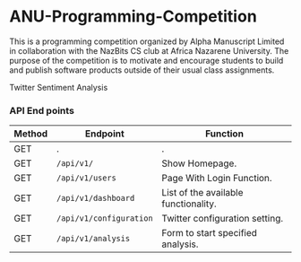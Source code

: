 # ANU-Programming-Competition
This is a programming competition organized by Alpha Manuscript Limited in collaboration with the NazBits CS club at Africa Nazarene University. The purpose of the competition is to motivate and encourage students to build and publish software products outside of their usual class assignments.


Twitter Sentiment Analysis
### API End points
Method | Endpoint | Function |
| ------ | -------------| --------------- |
|GET| . |   .   |
|GET| `/api/v1/` | Show Homepage. |
|GET| `/api/v1/users` | Page With Login Function. |
|GET| `/api/v1/dashboard` | List of the available functionality. |
|GET| `/api/v1/configuration` | Twitter configuration setting.|
|GET| `/api/v1/analysis` | Form to start specified analysis.|
